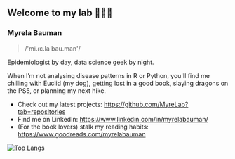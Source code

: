 
## Welcome to my lab 👩🏽‍💻 

### Myrela Bauman  


> /'mi.ɾɛ.la bau.man'/


Epidemiologist by day, data science geek by night.

When I’m not analysing disease patterns in R or Python, you'll find me chilling with Euclid (my dog), getting lost in a good book, slaying dragons on the PS5, or planning my next hike.

- Check out my latest projects: https://github.com/MyreLab?tab=repositories
- Find me on LinkedIn: https://www.linkedin.com/in/myrelabauman/
- (For the book lovers) stalk my reading habits: https://www.goodreads.com/myrelabauman



[![Top Langs](https://github-readme-stats-ten-drab-82.vercel.app/api/top-langs/?username=myrelab&show_icons=true&theme=tokyonight)](https://github.com/anuraghazra/github-readme-stats)


